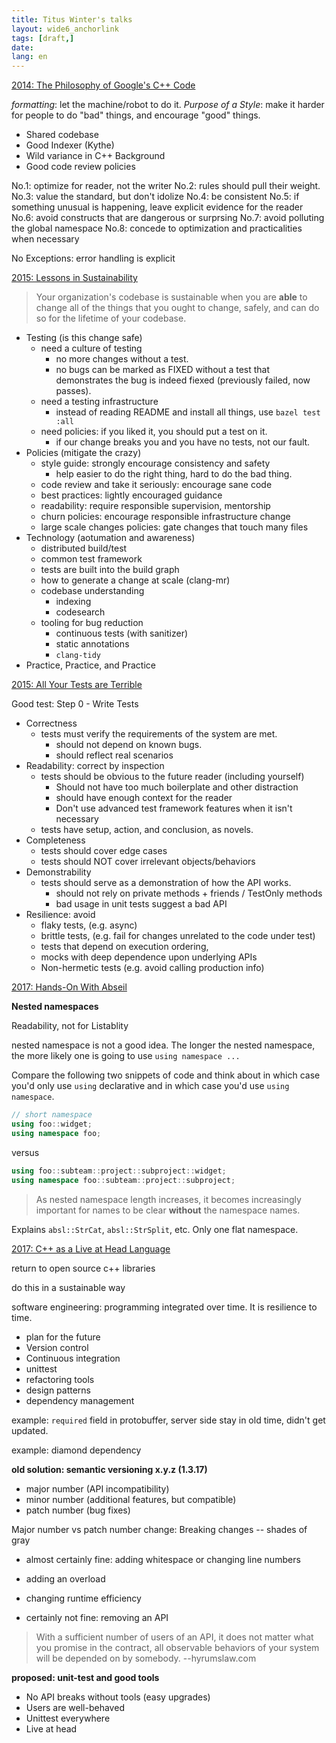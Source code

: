 ```yaml
---
title: Titus Winter's talks
layout: wide6_anchorlink
tags: [draft,]
date:
lang: en
---
```


[2014: The Philosophy of Google's C++ Code](https://www.youtube.com/watch?v=NOCElcMcFik)

*formatting*: let the machine/robot to do it.
*Purpose of a Style*: make it harder for people to do "bad" things, and encourage "good" things.

- Shared codebase
- Good Indexer (Kythe)
- Wild variance in C++ Background
- Good code review policies

No.1: optimize for reader, not the writer
No.2: rules should pull their weight.
No.3: value the standard, but don't idolize
No.4: be consistent
No.5: if something unusual is happening, leave explicit evidence for the reader
No.6: avoid constructs that are dangerous or surprsing
No.7: avoid polluting the global namespace
No.8: concede to optimization and practicalities when necessary

No Exceptions: error handling is explicit

[2015: Lessons in Sustainability](https://www.youtube.com/watch?v=zW-i9eVGU_k)

> Your organization's codebase is sustainable when you are **able** to change all of the things that you ought to change, safely, and can do so for the lifetime of your codebase.

- Testing (is this change safe)
    - need a culture of testing
        - no more changes without a test.
        - no bugs can be marked as FIXED without a test that demonstrates the bug is indeed fiexed (previously failed, now passes).
    - need a testing infrastructure
        - instead of reading README and install all things, use `bazel test :all`
    - need policies: if you liked it, you should put a test on it.
        - if our change breaks you and you have no tests, not our fault.
- Policies (mitigate the crazy)
    - style guide: strongly encourage consistency and safety
        - help easier to do the right thing, hard to do the bad thing.
    - code review and take it seriously: encourage sane code
    - best practices: lightly encouraged guidance
    - readability: require responsible supervision, mentorship
    - churn policies: encourage responsible infrastructure change
    - large scale changes policies: gate changes that touch many files
- Technology (aotumation and awareness)
    - distributed build/test
    - common test framework
    - tests are built into the build graph
    - how to generate a change at scale (clang-mr)
    - codebase understanding
        - indexing
        - codesearch
    - tooling for bug reduction
        - continuous tests (with sanitizer)
        - static annotations
        - `clang-tidy`
- Practice, Practice, and Practice

[2015: All Your Tests are Terrible](https://www.youtube.com/watch?v=u5senBJUkPc)

Good test: Step 0 - Write Tests

- Correctness
    - tests must verify the requirements of the system are met.
        - should not depend on known bugs.    
        - should reflect real scenarios
- Readability: correct by inspection
    - tests should be obvious to the future reader (including yourself)
        - Should not have too much boilerplate and other distraction
        - should have enough context for the reader
        - Don't use advanced test framework features when it isn't necessary
    - tests have setup, action, and conclusion, as novels.
- Completeness
    - tests should cover edge cases
    - tests should NOT cover irrelevant objects/behaviors
- Demonstrability
    - tests should serve as a demonstration of how the API works.
        - should not rely on private methods + friends / TestOnly methods
        - bad usage in unit tests suggest a bad API
- Resilience: avoid
    - flaky tests, (e.g. async)
    - brittle tests, (e.g. fail for changes unrelated to the code under test)
    - tests that depend on execution ordering,
    - mocks with deep dependence upon underlying APIs
    - Non-hermetic tests (e.g. avoid calling production info)


[2017: Hands-On With Abseil](https://www.youtube.com/watch?v=xu7q8dGvuwk)

**Nested namespaces**

Readability, not for Listablity

nested namespace is not a good idea. The longer the nested namespace, the more likely one is going to use `using namespace ...`

Compare the following two snippets of code and think about in which case you'd only use `using` declarative and in which case you'd use `using namespace`.

```c++
// short namespace
using foo::widget;
using namespace foo;
```

versus

```c++
using foo::subteam::project::subproject::widget;
using namespace foo::subteam::project::subproject;
```

> As nested namespace length increases, it becomes increasingly important for names to be clear **without** the namespace names.

Explains `absl::StrCat`, `absl::StrSplit`, etc. Only one flat namespace.

[2017: C++ as a Live at Head Language](https://www.youtube.com/watch?v=tISy7EJQPzI)

return to open source c++ libraries

do this in a sustainable way

software engineering: programming integrated over time. It is resilience to time.
- plan for the future
- Version control
- Continuous integration
- unittest
- refactoring tools
- design patterns
- dependency management

example: `required` field in protobuffer, server side stay in old time, didn't get updated.

example: diamond dependency

**old solution: semantic versioning x.y.z (1.3.17)**

- major number (API incompatibility)
- minor number (additional features, but compatible)
- patch number (bug fixes)

Major number vs patch number change: Breaking changes -- shades of gray
- almost certainly fine: adding whitespace or changing line numbers

- adding an overload
- changing runtime efficiency

- certainly not fine: removing an API

> With a sufficient number of users of an API, it does not matter what you promise in the contract, all observable behaviors of your system will be depended on by somebody.  --hyrumslaw.com

**proposed: unit-test and good tools**

- No API breaks without tools (easy upgrades)
- Users are well-behaved
- Unittest everywhere
- Live at head

